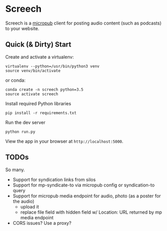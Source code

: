 Screech
=======

Screech is a [micropub](https://www.w3.org/TR/micropub/) client for posting
audio content (such as podcasts) to your website.

Quick (&amp; Dirty) Start
-------------------------

Create and activate a virtualenv:

	virtualenv --python=/usr/bin/python3 venv
	source venv/bin/activate

or conda:

	conda create -n screech python=3.5
	source activate screech

Install required Python libraries

	pip install -r requirements.txt

Run the dev server

	python run.py

View the app in your browser at `http://localhost:5000`.

TODOs
-----

So many.

* Support for syndication links from silos
* Support for mp-syndicate-to via micropub config or syndication-to query
* Support for micropub media endpoint for audio, photo (as a poster for the audio)
  * upload it
  * replace file field with hidden field w/ Location: URL returned by mp media endpoint
* CORS issues? Use a proxy?
